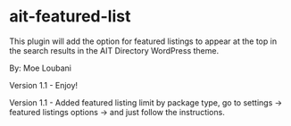 ait-featured-list
=================

This plugin will add the option for featured listings to appear at the top in the search results in the AIT Directory WordPress theme.

By: Moe Loubani


Version 1.1 - Enjoy!

Version 1.1 - Added featured listing limit by package type, go to settings -> featured listings options -> and just follow the instructions.
